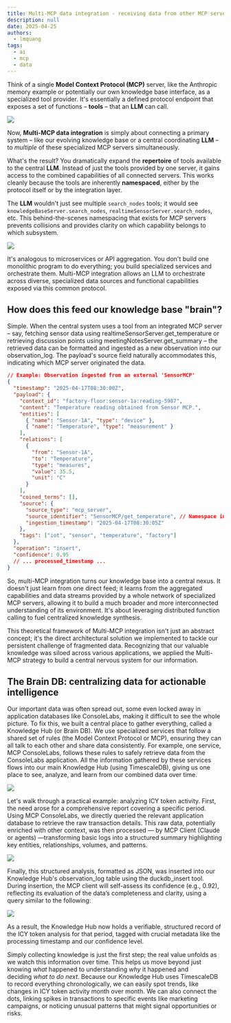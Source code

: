 ```yaml
---
title: Multi-MCP data integration - receiving data from other MCP servers
description: null
date: 2025-04-25
authors:
  - lmquang
tags:
  - ai
  - mcp
  - data
---
```


Think of a single **Model Context Protocol (MCP)** server, like the Anthropic memory example or potentially our own knowledge base interface, as a specialized tool provider. It's essentially a defined protocol endpoint that exposes a set of functions – **tools** – that an **LLM** can call.

![](assets/multi-mcp-data-integration-0.png)

Now, **Multi-MCP data integration** is simply about connecting a primary system – like our evolving knowledge base or a central coordinating **LLM** – to _multiple_ of these specialized MCP servers simultaneously.

What's the result? You dramatically expand the **repertoire** of tools available to the central **LLM**. Instead of just the tools provided by one server, it gains access to the combined capabilities of all connected servers. This works cleanly because the tools are inherently **namespaced**, either by the protocol itself or by the integration layer.

The **LLM** wouldn't just see multiple `search_nodes` tools; it would see `knowledgeBaseServer.search_nodes`, `realtimeSensorServer.search_nodes`, etc. This behind-the-scenes namespacing that exists for MCP servers prevents collisions and provides clarity on which capability belongs to which subsystem.

![](assets/multi-mcp-data-integration-1.png)

It's analogous to microservices or API aggregation. You don't build one monolithic program to do everything; you build specialized services and orchestrate them. Multi-MCP integration allows an LLM to orchestrate across diverse, specialized data sources and functional capabilities exposed via this common protocol.

## How does this feed our knowledge base "brain"?

Simple. When the central system uses a tool from an integrated MCP server – say, fetching sensor data using realtimeSensorServer.get_temperature or retrieving discussion points using meetingNotesServer.get_summary – the retrieved data can be formatted and ingested as a new observation into our observation_log. The payload's source field naturally accommodates this, indicating which MCP server originated the data.

```json
// Example: Observation ingested from an external 'SensorMCP'
{
  "timestamp": "2025-04-17T08:30:00Z",
  "payload": {
    "context_id": "factory-floor:sensor-1a:reading-5987",
    "content": "Temperature reading obtained from Sensor MCP.",
    "entities": [
      { "name": "Sensor-1A", "type": "device" },
      { "name": "Temperature", "type": "measurement" }
    ],
    "relations": [
      {
        "from": "Sensor-1A",
        "to": "Temperature",
        "type": "measures",
        "value": 35.5,
        "unit": "C"
      }
    ],
    "coined_terms": [],
    "source": {
      "source_type": "mcp_server",
      "source_identifier": "SensorMCP/get_temperature", // Namespace indication
      "ingestion_timestamp": "2025-04-17T08:30:05Z"
    },
    "tags": ["iot", "sensor", "temperature", "factory"]
  },
  "operation": "insert",
  "confidence": 0.95
  // ... processed_timestamp ...
}
```

So, multi-MCP integration turns our knowledge base into a central nexus. It doesn't just learn from one direct feed; it learns from the aggregated capabilities and data streams provided by a whole network of specialized MCP servers, allowing it to build a much broader and more interconnected understanding of its environment. It's about leveraging distributed function calling to fuel centralized knowledge synthesis.

This theoretical framework of Multi-MCP integration isn't just an abstract concept; it's the direct architectural solution we implemented to tackle our persistent challenge of fragmented data. Recognizing that our valuable knowledge was siloed across various applications, we applied the Multi-MCP strategy to build a central nervous system for our information.

## The Brain DB: centralizing data for actionable intelligence

Our important data was often spread out, some even locked away in application databases like ConsoleLabs, making it difficult to see the whole picture. To fix this, we built a central place to gather everything, called a Knowledge Hub (or Brain DB). We use specialized services that follow a shared set of rules (the Model Context Protocol or MCP), ensuring they can all talk to each other and share data consistently. For example, one service, MCP ConsoleLabs, follows these rules to safely retrieve data from the ConsoleLabs application. All the information gathered by these services flows into our main Knowledge Hub (using TimescaleDB), giving us one place to see, analyze, and learn from our combined data over time.

![](assets/multi-mcp-data-integration-2.png)

Let's walk through a practical example: analyzing ICY token activity. First, the need arose for a comprehensive report covering a specific period. Using MCP ConsoleLabs, we directly queried the relevant application database to retrieve the raw transaction details. This raw data, potentially enriched with other context, was then processed — by MCP Client (Claude or agents) —transforming basic logs into a structured summary highlighting key entities, relationships, volumes, and patterns.

![](assets/multi-mcp-data-integration-3.png)

Finally, this structured analysis, formatted as JSON, was inserted into our Knowledge Hub's observation_log table using the duckdb_insert tool. During insertion, the MCP client will self-assess its confidence (e.g., 0.92), reflecting its evaluation of the data’s completeness and clarity, using a query similar to the following:

![](assets/multi-mcp-data-integration-4.png)

As a result, the Knowledge Hub now holds a verifiable, structured record of the ICY token analysis for that period, tagged with crucial metadata like the processing timestamp and our confidence level.

Simply collecting knowledge is just the first step; the real value unfolds as we watch this information over time. This helps us move beyond just knowing *what* happened to understanding *why* it happened and deciding *what to do next*. Because our Knowledge Hub uses TimescaleDB to record everything chronologically, we can easily spot trends, like changes in ICY token activity month over month. We can also connect the dots, linking spikes in transactions to specific events like marketing campaigns, or noticing unusual patterns that might signal opportunities or risks.
